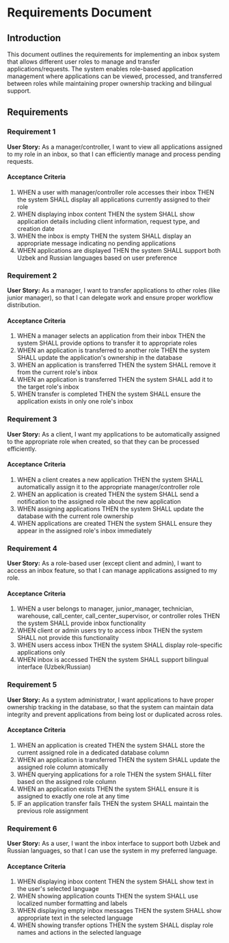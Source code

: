 # Requirements Document

## Introduction

This document outlines the requirements for implementing an inbox system that allows different user roles to manage and transfer applications/requests. The system enables role-based application management where applications can be viewed, processed, and transferred between roles while maintaining proper ownership tracking and bilingual support.

## Requirements

### Requirement 1

**User Story:** As a manager/controller, I want to view all applications assigned to my role in an inbox, so that I can efficiently manage and process pending requests.

#### Acceptance Criteria

1. WHEN a user with manager/controller role accesses their inbox THEN the system SHALL display all applications currently assigned to their role
2. WHEN displaying inbox content THEN the system SHALL show application details including client information, request type, and creation date
3. WHEN the inbox is empty THEN the system SHALL display an appropriate message indicating no pending applications
4. WHEN applications are displayed THEN the system SHALL support both Uzbek and Russian languages based on user preference

### Requirement 2

**User Story:** As a manager, I want to transfer applications to other roles (like junior manager), so that I can delegate work and ensure proper workflow distribution.

#### Acceptance Criteria

1. WHEN a manager selects an application from their inbox THEN the system SHALL provide options to transfer it to appropriate roles
2. WHEN an application is transferred to another role THEN the system SHALL update the application's ownership in the database
3. WHEN an application is transferred THEN the system SHALL remove it from the current role's inbox
4. WHEN an application is transferred THEN the system SHALL add it to the target role's inbox
5. WHEN transfer is completed THEN the system SHALL ensure the application exists in only one role's inbox

### Requirement 3

**User Story:** As a client, I want my applications to be automatically assigned to the appropriate role when created, so that they can be processed efficiently.

#### Acceptance Criteria

1. WHEN a client creates a new application THEN the system SHALL automatically assign it to the appropriate manager/controller role
2. WHEN an application is created THEN the system SHALL send a notification to the assigned role about the new application
3. WHEN assigning applications THEN the system SHALL update the database with the current role ownership
4. WHEN applications are created THEN the system SHALL ensure they appear in the assigned role's inbox immediately

### Requirement 4

**User Story:** As a role-based user (except client and admin), I want to access an inbox feature, so that I can manage applications assigned to my role.

#### Acceptance Criteria

1. WHEN a user belongs to manager, junior_manager, technician, warehouse, call_center, call_center_supervisor, or controller roles THEN the system SHALL provide inbox functionality
2. WHEN client or admin users try to access inbox THEN the system SHALL not provide this functionality
3. WHEN users access inbox THEN the system SHALL display role-specific applications only
4. WHEN inbox is accessed THEN the system SHALL support bilingual interface (Uzbek/Russian)

### Requirement 5

**User Story:** As a system administrator, I want applications to have proper ownership tracking in the database, so that the system can maintain data integrity and prevent applications from being lost or duplicated across roles.

#### Acceptance Criteria

1. WHEN an application is created THEN the system SHALL store the current assigned role in a dedicated database column
2. WHEN an application is transferred THEN the system SHALL update the assigned role column atomically
3. WHEN querying applications for a role THEN the system SHALL filter based on the assigned role column
4. WHEN an application exists THEN the system SHALL ensure it is assigned to exactly one role at any time
5. IF an application transfer fails THEN the system SHALL maintain the previous role assignment

### Requirement 6

**User Story:** As a user, I want the inbox interface to support both Uzbek and Russian languages, so that I can use the system in my preferred language.

#### Acceptance Criteria

1. WHEN displaying inbox content THEN the system SHALL show text in the user's selected language
2. WHEN showing application counts THEN the system SHALL use localized number formatting and labels
3. WHEN displaying empty inbox messages THEN the system SHALL show appropriate text in the selected language
4. WHEN showing transfer options THEN the system SHALL display role names and actions in the selected language
